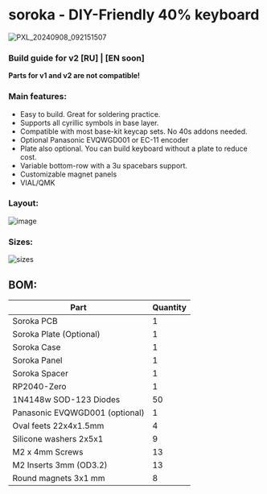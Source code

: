 # soroka - DIY-Friendly 40% keyboard

![PXL_20240908_092151507](https://github.com/user-attachments/assets/d3ecc987-b74d-41c7-9bb6-479619c4c737)

### Build guide for v2 [RU] | [EN soon]

__Parts for v1 and v2 are not compatible!__

### Main features:

* Easy to build. Great for soldering practice.
* Supports all cyrillic symbols in base layer.
* Compatible with most base-kit keycap sets. No 40s addons needed.
* Optional Panasonic EVQWGD001 or EC-11 encoder
* Plate also optional. You can build keyboard without a plate to reduce cost.
* Variable bottom-row with a 3u spacebars support.
* Customizable magnet panels
* VIAL/QMK 

### Layout:
![image](https://github.com/kapee1/soroka/assets/98476799/303a2640-8ece-4c63-8b4c-6768845c624c)

### Sizes:
![sizes](https://github.com/user-attachments/assets/43c70d04-38ef-4c08-8f5c-f754aee75991)

## BOM:
| Part     | Quantity |
|----------|----------|
| Soroka PCB                    | 1   | 
| Soroka Plate (Optional)       | 1   | 
| Soroka Case                   | 1   | 
| Soroka Panel                  | 1   | 
| Soroka Spacer                 | 1   | 
| RP2040-Zero                   | 1   | 
| 1N4148w SOD-123 Diodes        | 50  | 
| Panasonic EVQWGD001 (optional)| 1   |  
| Oval feets 22x4x1.5mm         | 4   |  
| Silicone washers 2x5x1        | 9   |
| M2 x 4mm Screws               | 13  |  
| M2 Inserts 3mm (OD3.2)        | 13  |  
| Round magnets 3x1 mm          | 8   | 


